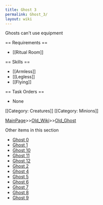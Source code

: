```yaml
---
title: Ghost 3
permalink: Ghost_3/
layout: wiki
---
```

Ghosts can't use equipment

== Requirements ==
* [[Ritual Room]]

== Skills ==
* [[Armless]]
* [[Legless]]
* [[Flying]]

== Task Orders ==
* None

[[Category: Creatures]]
[[Category: Minions]]

[MainPage](/keeperrl_wiki/ "wikilink")>>[Old_Wiki](/keeperrl_wiki/Old_Wiki "wikilink")>>[Old_Ghost](/keeperrl_wiki/Old_Ghost "wikilink")

Other items in this section
-    [Ghost 0](/keeperrl_wiki/Ghost_0 "wikilink")
-    [Ghost 1](/keeperrl_wiki/Ghost_1 "wikilink")
-    [Ghost 10](/keeperrl_wiki/Ghost_10 "wikilink")
-    [Ghost 11](/keeperrl_wiki/Ghost_11 "wikilink")
-    [Ghost 12](/keeperrl_wiki/Ghost_12 "wikilink")
-    [Ghost 2](/keeperrl_wiki/Ghost_2 "wikilink")
-    [Ghost 4](/keeperrl_wiki/Ghost_4 "wikilink")
-    [Ghost 5](/keeperrl_wiki/Ghost_5 "wikilink")
-    [Ghost 6](/keeperrl_wiki/Ghost_6 "wikilink")
-    [Ghost 7](/keeperrl_wiki/Ghost_7 "wikilink")
-    [Ghost 8](/keeperrl_wiki/Ghost_8 "wikilink")
-    [Ghost 9](/keeperrl_wiki/Ghost_9 "wikilink")

